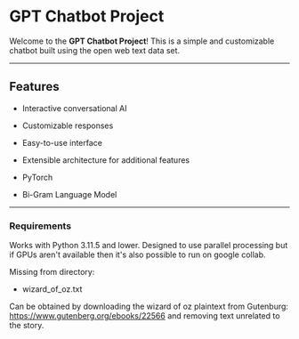 # GPT Chatbot Project

Welcome to the **GPT Chatbot Project**! This is a simple and customizable chatbot built using the open web text data set.

---

## Features
- Interactive conversational AI
- Customizable responses
- Easy-to-use interface
- Extensible architecture for additional features

- PyTorch
- Bi-Gram Language Model


---
### Requirements
Works with Python 3.11.5 and lower. Designed to use parallel processing but if GPUs aren't available then it's also possible to run on google collab.


Missing from directory:
- wizard_of_oz.txt

Can be obtained by downloading the wizard of oz plaintext from Gutenburg:
https://www.gutenberg.org/ebooks/22566 and removing text unrelated to the story.